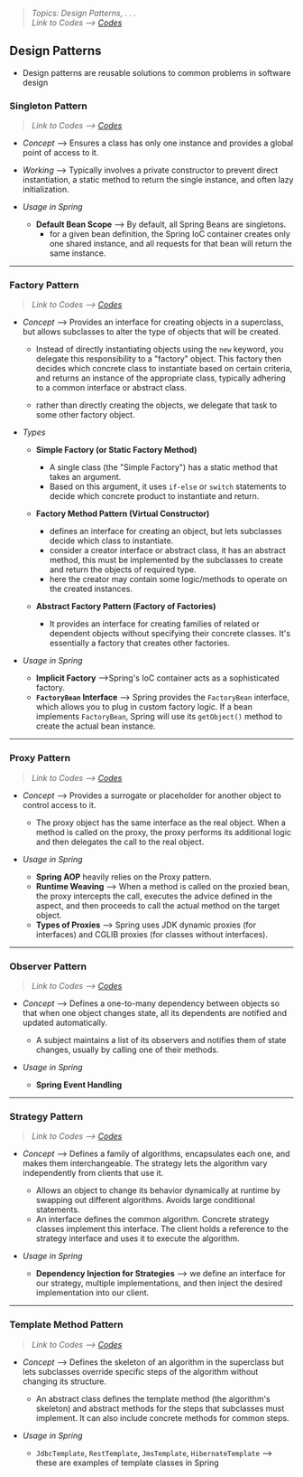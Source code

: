 > *Topics: Design Patterns, . . .*\
> *Link to Codes --> [Codes](../Codes/DesignPatterns/)*

## Design Patterns
- Design patterns are reusable solutions to common problems in software design

### Singleton Pattern
> *Link to Codes --> [Codes](../Codes/DesignPatterns/SingletonPattern.java)*

- *Concept* --> Ensures a class has only one instance and provides a global point of access to it.
- *Working* --> Typically involves a private constructor to prevent direct instantiation, a static method to return the single instance, and often lazy initialization.

- *Usage in Spring*
  - **Default Bean Scope** --> By default, all Spring Beans are singletons. 
    - for a given bean definition, the Spring IoC container creates only one shared instance, and all requests for that bean will return the same instance.

---

### Factory Pattern
> *Link to Codes --> [Codes](../Codes/DesignPatterns/FactoryPattern.java)*

- *Concept* --> Provides an interface for creating objects in a superclass, but allows subclasses to alter the type of objects that will be created.
  - Instead of directly instantiating objects using the `new` keyword, you delegate this responsibility to a "factory" object. This factory then decides which concrete class to instantiate based on certain criteria, and returns an instance of the appropriate class, typically adhering to a common interface or abstract class.

  - rather than directly creating the objects, we delegate that task to some other factory object.

- *Types*
  - **Simple Factory (or Static Factory Method)**
    - A single class (the "Simple Factory") has a static method that takes an argument.
    - Based on this argument, it uses `if-else` or `switch` statements to decide which concrete product to instantiate and return.
    
  - **Factory Method Pattern (Virtual Constructor)**
    - defines an interface for creating an object, but lets subclasses decide which class to instantiate.
    - consider a creator interface or abstract class, it has an abstract method, this must be implemented by the subclasses to create and return the objects of required type.
    - here the creator may contain some logic/methods to operate on the created instances.

  - **Abstract Factory Pattern (Factory of Factories)**
    - It provides an interface for creating families of related or dependent objects without specifying their concrete classes. It's essentially a factory that creates other factories.

- *Usage in Spring*
  - **Implicit Factory** -->Spring's IoC container acts as a sophisticated factory. 
  - **`FactoryBean` Interface** --> Spring provides the `FactoryBean` interface, which allows you to plug in custom factory logic. If a bean implements `FactoryBean`, Spring will use its `getObject()` method to create the actual bean instance.

---


### Proxy Pattern
> *Link to Codes --> [Codes](../Codes/DesignPatterns/ProxyPattern.java)*

- *Concept* --> Provides a surrogate or placeholder for another object to control access to it.
  - The proxy object has the same interface as the real object. When a method is called on the proxy, the proxy performs its additional logic and then delegates the call to the real object.

- *Usage in Spring*
  - **Spring AOP** heavily relies on the Proxy pattern. 
  - **Runtime Weaving** --> When a method is called on the proxied bean, the proxy intercepts the call, executes the advice defined in the aspect, and then proceeds to call the actual method on the target object.
  - **Types of Proxies** --> Spring uses JDK dynamic proxies (for interfaces) and CGLIB proxies (for classes without interfaces).

---

### Observer Pattern
> *Link to Codes --> [Codes](../Codes/DesignPatterns/ObserverPattern.java)*

- *Concept* --> Defines a one-to-many dependency between objects so that when one object changes state, all its dependents are notified and updated automatically.
  - A subject maintains a list of its observers and notifies them of state changes, usually by calling one of their methods.

- *Usage in Spring*
  - **Spring Event Handling**

---

### Strategy Pattern
> *Link to Codes --> [Codes](../Codes/DesignPatterns/StrategyPattern.java)*

- *Concept* --> Defines a family of algorithms, encapsulates each one, and makes them interchangeable. The strategy lets the algorithm vary independently from clients that use it.
  - Allows an object to change its behavior dynamically at runtime by swapping out different algorithms. Avoids large conditional statements.
  - An interface defines the common algorithm. Concrete strategy classes implement this interface. The client holds a reference to the strategy interface and uses it to execute the algorithm.

- *Usage in Spring*
  - **Dependency Injection for Strategies** --> we define an interface for our strategy, multiple implementations, and then inject the desired implementation into our client.

---

### Template Method Pattern
> *Link to Codes --> [Codes](../Codes/DesignPatterns/TemplatePattern.java)*

- *Concept* --> Defines the skeleton of an algorithm in the superclass but lets subclasses override specific steps of the algorithm without changing its structure.
  - An abstract class defines the template method (the algorithm's skeleton) and abstract methods for the steps that subclasses must implement. It can also include concrete methods for common steps.

- *Usage in Spring*
  - `JdbcTemplate`, `RestTemplate`, `JmsTemplate`, `HibernateTemplate` --> these are examples of template classes in Spring



